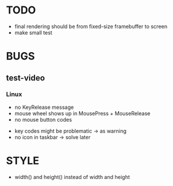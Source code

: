 # TODO

- final rendering should be from fixed-size framebuffer to screen
- make small test

# BUGS

## test-video

### Linux

* no KeyRelease message
* mouse wheel shows up in MousePress + MouseRelease
* no mouse button codes
- key codes might be problematic -> as warning
- no icon in taskbar -> solve later 

# STYLE

- width() and height() instead of width and height